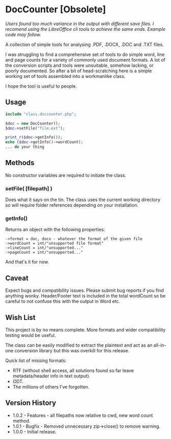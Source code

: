 # DocCounter **[Obsolete]**
_Users found too much variance in the output with different save files. I recomend using the LibreOffice cli tools to achieve the same ends. Example code may follow._

A collection of simple tools for analysing .PDF, .DOCX, .DOC and .TXT files.

I was struggling to find a comprehensive set of tools to do simple word, line and page counts for a variety of commonly used document formats. A lot of the conversion scripts and tools were unsuitable, somehow lacking, or poorly documented. So after a bit of head-scratching here is a simple working set of tools assembled into a workmanlike class.

I hope the tool is useful to people.

## Usage
```php
include "class.doccounter.php";

$doc = new DocCounter();
$doc->setFile("file.ext");

print_r($doc->getInfo());
echo ($doc->getInfo()->wordCount);
... do your thing
```
## Methods
No constructor variables are required to initiate the class.

### setFile( [filepath] )
Does what it says on the tin. The class uses the current working directory so will require folder references depending on your installation.

### getInfo()
Returns an object with the following properties:

```
->format = doc, docx - whatever the format of the given file
->wordCount = int/"unsupported file format"
->lineCount = int/"unsupported..."
->pageCount = int/"unsupported..."
```
And that's it for now.

## Caveat
Expect bugs and compatibility issues. Please submit bug reports if you find anything wonky. Header/Footer text is included in the total wordCount so be careful to not confuse this with the output in Word etc.

## Wish List
This project is by no means complete. More formats and wider compatibility testing would be useful.

The class can be easily modified to extract the plaintext and act as an all-in-one conversion library but this was overkill for this release.

Quick list of missing formats:

* RTF (without shell access, all solutions found so far leave metadata/header info in text output).
* ODT.
* The millions of others I've forgotten.

## Version History

* 1.0.2 - Features - all filepaths now relative to cwd, new word count method.
* 1.0.1 - Bugfix - Removed unnecessary zip->close() to remove warning.
* 1.0.0 - Initial release.
